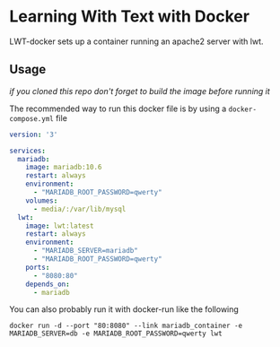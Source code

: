 # Learning With Text with Docker

LWT-docker sets up a container running an apache2 server with lwt.

## Usage

*if you cloned this repo don't forget to build the image before running it*

The recommended way to run this docker file is by using a `docker-compose.yml` file 

```yaml
version: '3'

services:
  mariadb:
    image: mariadb:10.6
    restart: always
    environment:
      - "MARIADB_ROOT_PASSWORD=qwerty"
    volumes:
      - media/:/var/lib/mysql
  lwt:
    image: lwt:latest
    restart: always
    environment:
      - "MARIADB_SERVER=mariadb"
      - "MARIADB_ROOT_PASSWORD=qwerty"
    ports:
      - "8080:80"
    depends_on:
      - mariadb
```

You can also probably run it with docker-run like the following

```shell
docker run -d --port "80:8080" --link mariadb_container -e MARIADB_SERVER=db -e MARIADB_ROOT_PASSWORD=qwerty lwt
```

